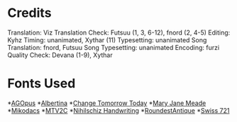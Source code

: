 Credits
=======
Translation: Viz
Translation Check: Futsuu (1, 3, 6-12), fnord (2, 4-5)
Editing: Kyhz
Timing: unanimated, Xythar (11)
Typesetting: unanimated
Song Translation: fnord, Futsuu
Song Typesetting: unanimated
Encoding: furzi
Quality Check: Devana (1-9), Xythar

Fonts Used
==========
*[AGOpus](http://www.azfonts.net/load_font/agopus.html)
*[Albertina](http://www.myfonts.com/fonts/mti/albertina-mt/)
*[Change Tomorrow Today](http://www.dafont.com/change-tomorrow-today.font)
*[Mary Jane Meade](http://www.azfonts.net/load_font/mary_jane_meade.html)
*[Mikodacs](http://www.dafont.com/mikodacs.font)
*[MTV2C](http://www.dafont.com/mtv2c.font)
*[Nihilschiz Handwriting](http://www.dafont.com/nihilschiz-handwrit.font)
*[RoundestAntique](http://www.fontarsiv.com/en/font/download/roundestantique-regular)
*[Swiss 721](http://www.myfonts.com/fonts/bitstream/swiss-721/)
